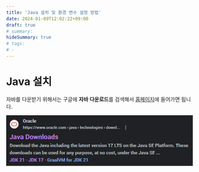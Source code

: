 ```yaml
---
title: 'Java 설치 및 환경 변수 설정 방법'
date: 2024-01-09T12:02:22+09:00
draft: true
# summary: 
hideSummary: true
# tags:
# -
---
```


# Java 설치

자바를 다운받기 위해서는 구글에 **자바 다운로드**를 검색해서 [홈페이지](https://www.oracle.com/kr/java/technologies/downloads/)에 들어가면 됩니다.

![google_java](images/google_Java.png)

